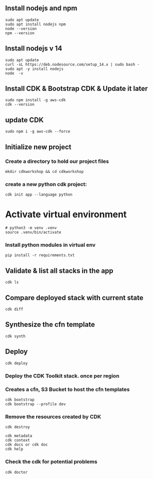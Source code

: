 
## Install nodejs and npm
```
sudo apt update
sudo apt install nodejs npm
node --version
npm --version
```

## Install nodejs v 14
```
sudo apt update
curl -sL https://deb.nodesource.com/setup_14.x | sudo bash -
sudo apt -y install nodejs
node  -v
```

## Install CDK & Bootstrap CDK  & Update it later
```
sudo npm install -g aws-cdk
cdk --version
```

## update CDK 
```
sudo npm i -g aws-cdk --force
```


## Initialize new project

### Create a directory to hold our project files
```
mkdir cdkworkshop && cd cdkworkshop
```

### create a new python cdk project:
```
cdk init app --language python
```

# Activate virtual environment
```
# python3 -m venv .venv
source .venv/bin/activate
```

### Install python modules in virtual env
```
pip install -r requirements.txt
```

## Validate & list all stacks in the app
```
cdk ls
```

## Compare deployed stack with current state
```
cdk diff
```


## Synthesize the cfn template
```
cdk synth              
```

## Deploy
```
cdk deploy
```

### Deploy the CDK Toolkit stack. once per region
### Creates a cfn, S3 Bucket to host the cfn templates
```
cdk bootstrap
cdk bootstrap --profile dev
```


### Remove the resources created by CDK
```
cdk destroy
```


```
cdk metadata
cdk context
cdk docs or cdk doc
cdk help
```


### Check the cdk for potential problems
```
cdk doctor
```
